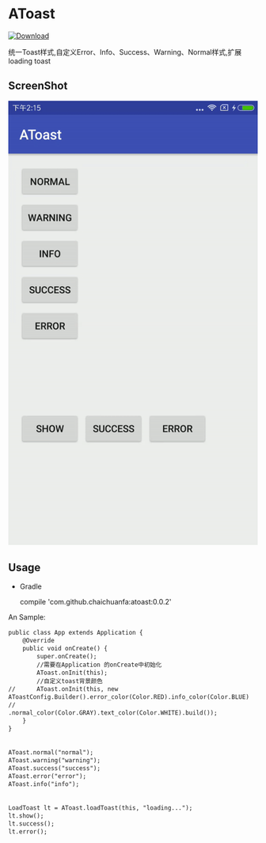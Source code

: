 # AToast

[ ![Download](https://api.bintray.com/packages/felix0503/maven/atoast/images/download.svg) ](https://bintray.com/felix0503/maven/atoast/_latestVersion)

统一Toast样式,自定义Error、Info、Success、Warning、Normal样式,扩展loading toast

## ScreenShot

![screenshot][1]

## Usage ##

 - Gradle

    compile 'com.github.chaichuanfa:atoast:0.0.2'
    

An Sample:

    public class App extends Application {
        @Override
        public void onCreate() {
            super.onCreate();
            //需要在Application 的onCreate中初始化
            AToast.onInit(this);
            //自定义toast背景颜色
    //      AToast.onInit(this, new AToastConfig.Builder().error_color(Color.RED).info_color(Color.BLUE)
    //           .normal_color(Color.GRAY).text_color(Color.WHITE).build());
        }
    }
    
    
    AToast.normal("normal");
    AToast.warning("warning");
    AToast.success("success");
    AToast.error("error");
    AToast.info("info");
    
    
    LoadToast lt = AToast.loadToast(this, "loading...");
    lt.show();
    lt.success();
    lt.error();
    


  [1]: https://raw.githubusercontent.com/chaichuanfa/AToast/master/screenshot/ezgif.com-video-to-gif.gif
